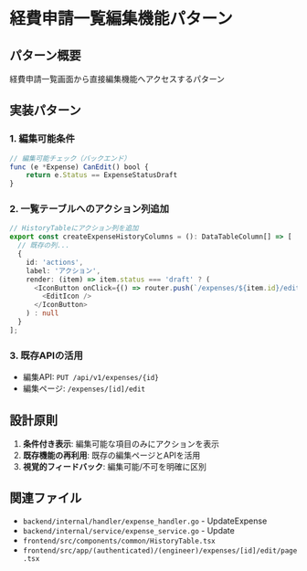 # 経費申請一覧編集機能パターン

## パターン概要
経費申請一覧画面から直接編集機能へアクセスするパターン

## 実装パターン

### 1. 編集可能条件
```typescript
// 編集可能チェック（バックエンド）
func (e *Expense) CanEdit() bool {
    return e.Status == ExpenseStatusDraft
}
```

### 2. 一覧テーブルへのアクション列追加
```typescript
// HistoryTableにアクション列を追加
export const createExpenseHistoryColumns = (): DataTableColumn[] => [
  // 既存の列...
  { 
    id: 'actions',
    label: 'アクション',
    render: (item) => item.status === 'draft' ? (
      <IconButton onClick={() => router.push(`/expenses/${item.id}/edit`)}>
        <EditIcon />
      </IconButton>
    ) : null
  }
];
```

### 3. 既存APIの活用
- 編集API: `PUT /api/v1/expenses/{id}`
- 編集ページ: `/expenses/[id]/edit`

## 設計原則
1. **条件付き表示**: 編集可能な項目のみにアクションを表示
2. **既存機能の再利用**: 既存の編集ページとAPIを活用
3. **視覚的フィードバック**: 編集可能/不可を明確に区別

## 関連ファイル
- `backend/internal/handler/expense_handler.go` - UpdateExpense
- `backend/internal/service/expense_service.go` - Update
- `frontend/src/components/common/HistoryTable.tsx`
- `frontend/src/app/(authenticated)/(engineer)/expenses/[id]/edit/page.tsx`